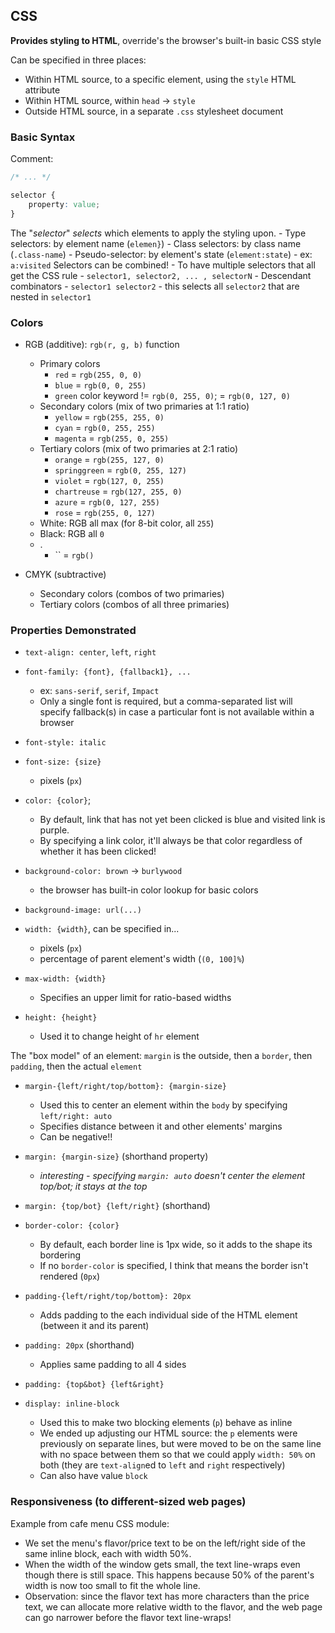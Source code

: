 ## CSS
**Provides styling to HTML**, override's the browser's built-in basic CSS style

Can be specified in three places:
- Within HTML source, to a specific element, using the `style` HTML attribute
- Within HTML source, within `head` -> `style`
- Outside HTML source, in a separate `.css` stylesheet document

### Basic Syntax

Comment: 
```CSS
/* ... */
```

```CSS
selector {
    property: value;
}
```
The "*selector*" *selects* which elements to apply the styling upon.
    - Type selectors: by element name (`elemen}`)
    - Class selectors: by class name (`.class-name`)
    - Pseudo-selector: by element's state (`element:state`)
        - ex: `a:visited`
Selectors can be combined!
    - To have multiple selectors that all get the CSS rule
        - `selector1, selector2, ... , selectorN`
    - Descendant combinators
        - `selector1 selector2` - this selects all `selector2` that are nested in `selector1`

### Colors

- RGB (additive): `rgb(r, g, b)` function
    - Primary colors
        - `red`  = `rgb(255, 0, 0)`
        - `blue` = `rgb(0, 0, 255)`
        - `green` color keyword != `rgb(0, 255, 0)`; = `rgb(0, 127, 0)`
    - Secondary colors (mix of two primaries at 1:1 ratio)
        - `yellow`  = `rgb(255, 255, 0)`
        - `cyan`    = `rgb(0, 255, 255)`
        - `magenta` = `rgb(255, 0, 255)`
    - Tertiary colors (mix of two primaries at 2:1 ratio)
        - `orange`       = `rgb(255, 127, 0)`
        - `springgreen`  = `rgb(0, 255, 127)`
        - `violet`       = `rgb(127, 0, 255)`
        - `chartreuse`   = `rgb(127, 255, 0)`
        - `azure`        = `rgb(0, 127, 255)`
        - `rose`         = `rgb(255, 0, 127)`
    - White: RGB all max (for 8-bit color, all `255`)
    - Black: RGB all `0`
    - .
        - ``  = `rgb()`

- CMYK (subtractive)
    - Secondary colors (combos of two primaries)
    - Tertiary colors (combos of all three primaries)

### Properties Demonstrated

- `text-align: center`, `left`, `right`
- `font-family: {font}, {fallback1}, ...`
    - ex: `sans-serif`, `serif`, `Impact`
    - Only a single font is required, but a comma-separated list will specify fallback(s) in case a particular font is not available within a browser
- `font-style: italic`
- `font-size: {size}`
    - pixels (`px`)
- `color: {color}`;
    - By default, link that has not yet been clicked is blue and visited link is purple.
    - By specifying a link color, it'll always be that color regardless of whether it has been clicked!

- `background-color: brown` -> `burlywood`
    - the browser has built-in color lookup for basic colors
- `background-image: url(...)`

- `width: {width}`, can be specified in...
    - pixels (`px`)
    - percentage of parent element's width (`(0, 100]%`)
- `max-width: {width}`
    - Specifies an upper limit for ratio-based widths

- `height: {height}`
    - Used it to change height of `hr` element

The "box model" of an element: `margin` is the outside, then a `border`, then `padding`, then the actual `element`
- `margin-{left/right/top/bottom}: {margin-size}`
    - Used this to center an element within the `body` by specifying `left/right: auto`
    - Specifies distance between it and other elements' margins
    - Can be negative!!
- `margin: {margin-size}` (shorthand property)
    - *interesting - specifying `margin: auto` doesn't center the element top/bot; it stays at the top*
- `margin: {top/bot} {left/right}` (shorthand)

- `border-color: {color}`
    - By default, each border line is 1px wide, so it adds to the shape its bordering
    - If no `border-color` is specified, I think that means the border isn't rendered (`0px`)

- `padding-{left/right/top/bottom}: 20px`
    - Adds padding to the each individual side of the HTML element (between it and its parent)
- `padding: 20px` (shorthand)
    - Applies same padding to all 4 sides
- `padding: {top&bot} {left&right}`

- `display: inline-block`
    - Used this to make two blocking elements (`p`) behave as inline
    - We ended up adjusting our HTML source: the `p` elements were previously on separate lines, but were moved to be on the same line with no space between them so that we could apply `width: 50%` on both (they are `text-align`ed to `left` and `right` respectively)
    - Can also have value `block`


### Responsiveness (to different-sized web pages)

Example from cafe menu CSS module:
- We set the menu's flavor/price text to be on the left/right side of the same inline block, each with width 50%.
- When the width of the window gets small, the text line-wraps even though there is still space.  This happens because 50% of the parent's width is now too small to fit the whole line.
- Observation: since the flavor text has more characters than the price text, we can allocate more relative width to the flavor, and the web page can go narrower before the flavor text line-wraps!